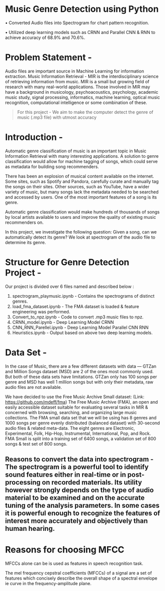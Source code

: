 # Music Genre Detection using Python

•	Converted Audio files into Spectrogram for chart pattern recognition.

•	Utilized deep learning models such as CRNN and Parallel CNN & RNN to achieve accuracy of 68.9% and 70.6%.




# Problem Statement -

Audio files are important source in Machine Learning for information extraction. Music Information Retrieval - MIR is the interdisciplinary science of retrieving information from music. MIR is a small but growing field of research with many real-world applications. Those involved in MIR may have a background in musicology, psychoacoustics, psychology, academic music study, signal processing, informatics, machine learning, optical music recognition, computational intelligence or some combination of these.

 

> For this project - We aim to make the computer detect the genre of music (.mp3 file) with utmost accuracy

 
 
# Introduction - 

Automatic genre classification of music is an important topic in Music Information Retrieval with many interesting applications. A solution to genre classification would allow for machine tagging of songs, which could serve as metadata for building song recommenders. 

There has been an explosion of musical content available on the internet. Some sites, such as Spotify and Pandora, carefully curate and manually tag the songs on their sites. Other sources, such as YouTube, have a wider variety of music, but many songs lack the metadata needed to be searched and accessed by users. One of the most important features of a song is its genre.

Automatic genre classification would make hundreds of thousands of songs by local artists available to users and improve the quality of existing music recommenders on.

In this project, we investigate the following question: Given a song, can we automatically detect its genre? We look at spectrogram of the audio file to determine its genre.



# Structure for Genre Detection Project - 

Our project is divided over 6 files named and described below :

1) spectrogram_playmusic.ipynb -   Contains the spectrograms of distinct genres.
2) load_fma_dataset.ipynb -        The FMA dataset is loaded & feature engineering was performed.                                                                       
3) Convert_to_npz.ipynb -          Code to convert .mp3 music files to npz.
4) CRNN_model.ipynb -              Deep Learning Model CRNN
5) CNN_RNN_Parellel.ipynb -        Deep Learning Model Parallel CNN RNN
6) Heuristics.ipynb -              Output based on above two deep learning models.




# Data Set - 

In the case of Music, there are a few different datasets with data — GTZan and Million Songs dataset (MSD) are 2 of the ones most commonly used. But both of these data sets have limitations. GTZan only has 100 songs per genre and MSD has well 1 million songs but with only their metadata, raw audio files are not available. 

We have decided to use the Free Music Archive Small dataset:
(Link: https://github.com/mdeff/fma)
The Free Music Archive (FMA), an open and easily accessible dataset suitable for evaluating several tasks in MIR & concerned with browsing, searching, and organizing large music collections. The FMA small data set that we will be using has 8 genres and 1000 songs per genre evenly distributed (balanced dataset) with 30-second audio files & related meta-data. The eight genres are Electronic, Experimental, Folk, Hip-Hop, Instrumental, International, Pop, and Rock. FMA Small is split into a training set of 6400 songs, a validation set of 800 songs & test set of 800 songs.


 
## Reasons to convert the data into spectrogram - The spectrogram is a powerful tool to identify sound features either in real-time or in post-processing on recorded materials. Its utility however strongly depends on the type of audio material to be examined and on the accurate tuning of the analysis parameters. In some cases it is powerful enough to recognize the features of interest more accurately and objectively than human hearing.

 

# Reasons for choosing MFCC 
MFCCs alone can be is used as features in speech recognition task.

The mel frequency cepstral coefficients (MFCCs) of a signal are a set of features which concisely describe the overall shape of a spectral envelope ie curve in the frequency-amplitude plane.




